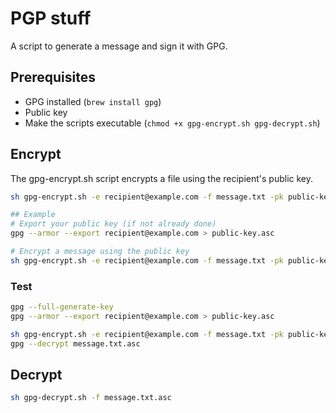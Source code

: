 # PGP stuff

A script to generate a message and sign it with GPG.

## Prerequisites

- GPG installed (`brew install gpg`)
- Public key
- Make the scripts executable (`chmod +x gpg-encrypt.sh gpg-decrypt.sh`)

## Encrypt

The gpg-encrypt.sh script encrypts a file using the recipient's public key.

```bash
sh gpg-encrypt.sh -e recipient@example.com -f message.txt -pk public-key.asc

## Example
# Export your public key (if not already done)
gpg --armor --export recipient@example.com > public-key.asc

# Encrypt a message using the public key
sh gpg-encrypt.sh -e recipient@example.com -f message.txt -pk public-key.asc

```

### Test

```bash
gpg --full-generate-key
gpg --armor --export recipient@example.com > public-key.asc

sh gpg-encrypt.sh -e recipient@example.com -f message.txt -pk public-key.asc
gpg --decrypt message.txt.asc

```

## Decrypt

```bash
sh gpg-decrypt.sh -f message.txt.asc
```
